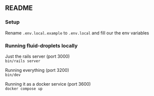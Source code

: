 ## README

### Setup

Rename `.env.local.example` to `.env.local` and fill our the env variables


### Running fluid-droplets locally

Just the rails server (port 3000)<br>
`bin/rails server`

Running everything (port 3200)<br>
`bin/dev`

Running it as a docker service (port 3600)<br>
`docker compose up`
